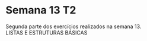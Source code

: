 # Semana 13 T2
 Segunda parte dos exercícios realizados na semana 13.
 <br>
 LISTAS E ESTRUTURAS BÁSICAS
